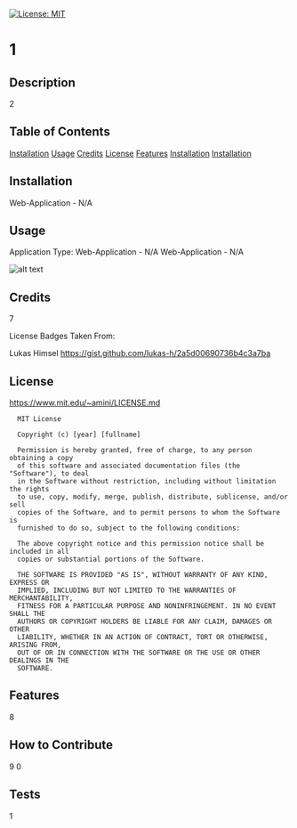 
  [![License: MIT](https://img.shields.io/badge/License-MIT-yellow.svg)](https://opensource.org/licenses/MIT)
  # 1

  ## Description
  2

  ## Table of Contents 
  [Installation](#Installation)
  [Usage](#Usage)
  [Credits](#Credits)
  [License](#License)
  [Features](#Features)
  [Installation](#Installation)
  [Installation](#Installation)

  ## Installation
  Web-Application - N/A
  
  ## Usage
  
  Application Type: Web-Application - N/A
  Web-Application - N/A
  
  ![alt text](assets/images/screenshot.png)
  
  ## Credits
  
  7

  License Badges Taken From:

  Lukas Himsel
  https://gist.github.com/lukas-h/2a5d00690736b4c3a7ba
  
  ## License
  
  https://www.mit.edu/~amini/LICENSE.md
  
  
      MIT License

      Copyright (c) [year] [fullname]
      
      Permission is hereby granted, free of charge, to any person obtaining a copy
      of this software and associated documentation files (the "Software"), to deal
      in the Software without restriction, including without limitation the rights
      to use, copy, modify, merge, publish, distribute, sublicense, and/or sell
      copies of the Software, and to permit persons to whom the Software is
      furnished to do so, subject to the following conditions:
      
      The above copyright notice and this permission notice shall be included in all
      copies or substantial portions of the Software.
      
      THE SOFTWARE IS PROVIDED "AS IS", WITHOUT WARRANTY OF ANY KIND, EXPRESS OR
      IMPLIED, INCLUDING BUT NOT LIMITED TO THE WARRANTIES OF MERCHANTABILITY,
      FITNESS FOR A PARTICULAR PURPOSE AND NONINFRINGEMENT. IN NO EVENT SHALL THE
      AUTHORS OR COPYRIGHT HOLDERS BE LIABLE FOR ANY CLAIM, DAMAGES OR OTHER
      LIABILITY, WHETHER IN AN ACTION OF CONTRACT, TORT OR OTHERWISE, ARISING FROM,
      OUT OF OR IN CONNECTION WITH THE SOFTWARE OR THE USE OR OTHER DEALINGS IN THE
      SOFTWARE.

  
  ## Features
  
  8
  
  ## How to Contribute

  9
  0
  
  ## Tests
  
  1
